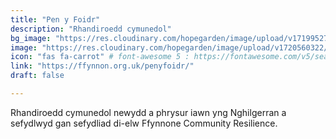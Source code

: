 ```yaml
---
title: "Pen y Foidr"
description: "Rhandiroedd cymunedol"
bg_image: "https://res.cloudinary.com/hopegarden/image/upload/v1719952740/title-poppy.webp"
image: "https://res.cloudinary.com/hopegarden/image/upload/v1720560322/240708-penyfoidr-community-plot.webp"
icon: "fas fa-carrot" # font-awesome 5 : https://fontawesome.com/v5/search
link: "https://ffynnon.org.uk/penyfoidr/"
draft: false

---
```


Rhandiroedd cymunedol newydd a phrysur iawn yng Nghilgerran a sefydlwyd gan sefydliad di-elw Ffynnone Community Resilience.
